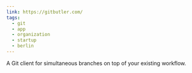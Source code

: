 ```yaml
---
link: https://gitbutler.com/
tags:
  - git
  - app
  - organization
  - startup
  - berlin
---
```

A Git client for simultaneous branches on top of your existing workflow.